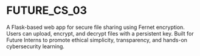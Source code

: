 # FUTURE_CS_03
A Flask-based web app for secure file sharing using Fernet encryption. Users can upload, encrypt, and decrypt files with a persistent key. Built for Future Interns to promote ethical simplicity, transparency, and hands-on cybersecurity learning.
